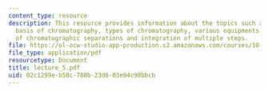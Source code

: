 ```yaml
---
content_type: resource
description: This resource provides information about the topics such as molecular
  basis of chromatography, types of chromatography, various equipments and design
  of chromatographic separations and integration of multiple steps.
file: https://ol-ocw-studio-app-production.s3.amazonaws.com/courses/10-445-separation-processes-for-biochemical-products-summer-2005/02c1299eb58c788b23d603e94c90bbcb_lecture_5.pdf
file_type: application/pdf
resourcetype: Document
title: lecture_5.pdf
uid: 02c1299e-b58c-788b-23d6-03e94c90bbcb
---
```

